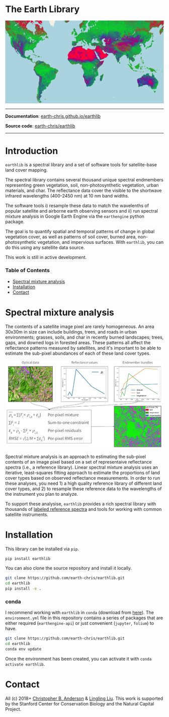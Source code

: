 # The Earth Library

![earthlib unmixed](img/earth-unmixed.png)

---

**Documentation**: [earth-chris.github.io/earthlib](https://earth-chris.github.io/earthlib)

**Source code**: [earth-chris/earthlib](https://github.com/earth-chris/earthlib)

---

# Introduction

`earthlib` is a spectral library and a set of software tools for satellite-base land cover mapping.

The spectral library contains several thousand unique spectral endmembers representing green vegetation, soil, non-photosynthetic vegetation, urban materials, and char. The reflectance data cover the visible to the shortwave infrared wavelengths (400-2450 nm) at 10 nm band widths.

The software tools i) resample these data to match the wavelenths of popular satellite and airborne earth observing sensors and ii) run spectral mixture analysis in Google Earth Engine via the `earthengine` python package.

The goal is to quantify spatial and temporal patterns of change in global vegetation cover, as well as patterns of soil cover, burned area, non-photosynthetic vegetation, and impervious surfaces. With `earthlib`, you can do this using any satellite data source.

This work is still in active development.

### Table of Contents

- [Spectral mixture analysis](#spectral-mixture-analysis)
- [Installation](#installation)
- [Contact](#contact)


# Spectral mixture analysis

The contents of a satellite image pixel are rarely homogeneous. An area 30x30m in size can include buildings, trees, and roads in urban environments; grasses, soils, and char in recently burned landscapes; trees, gaps, and downed logs in forested areas. These patterns all affect the reflectance patterns measured by satellites, and it's important to be able to estimate the sub-pixel abundances of each of these land cover types.

![earthlib spectral mixture analysis](img/sma-basics.png)

Spectral mixture analysis is an approach to estimating the sub-pixel contents of an image pixel based on a set of representaive reflectance spectra (i.e., a reference library). Linear spectral mixture analysis uses an iterative, least-squares fitting approach to estimate the proportions of land cover types based on observed reflectance measurements. In order to run these analyses, you need 1) a high quality reference library of different land cover types, and 2) to resample these reference data to the wavelengths of the instrument you plan to analyze.

To support these analysise, `earthlib` provides a rich spectral library with thousands of [labeled reference spectra](sources.md) and tools for working with common satellite instruments.


# Installation

This library can be installed via `pip`.

```bash
pip install earthlib
```

You can also clone the source repository and install it locally.

```bash
git clone https://github.com/earth-chris/earthlib.git
cd earthlib
pip install -e .
```

### conda

I recommend working with `earthlib` in `conda` (download from [here](https://docs.conda.io/en/latest/miniconda.html)). The `environment.yml` file in this repository contains a series of packages that are either required (`earthengine-api`) or just convenient (`jupyter`, `folium`) to have.

```bash
git clone https://github.com/earth-chris/earthlib.git
cd earthlib
conda env update
```

Once the environment has been created, you can activate it with `conda activate earthlib`.


# Contact

All (c) 2018+ [Christopher B. Anderson](mailto:cbanders@stanford.edu) & [Lingling Liu](mailto:lingling.liu@stanford.edu). This work is supported by the Stanford Center for Conservation Biology and the Natural Capital Project.
